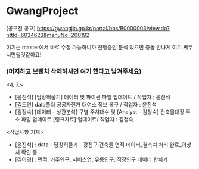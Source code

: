 # GwangProject
[공모전 공고]
	https://gwangjin.go.kr/portal/bbs/B0000003/view.do?nttId=6034623&menuNo=200192
    
여기는 master에서 바로 수정 가능하니까 진행중인 분석 있으면 충돌 안나게 여기 써두시면될것같아요!

### (머지하고 브랜치 삭제하시면 여기 했다고 남겨주세요) ###

<4. 7.>
- [윤진석] [담장허물기] 데이터 및 파이썬 파일 업데이트 / 작업자 : 윤진석
- [김도연] data폴더 공공자전거 대여소 정보 복구 / 작업자 : 윤진석
- [김정숙] [데이터 - 상관분석] 구별 주차대수 및 [Analyst - 김정숙] 건축물대장 주소 파일 업데이트 [링크자료] 업데이트/ 작업자 : 김정숙

<작업사항 기재>
- [윤진석] : data - 담장허물기 - 광진구 건축물 면적 데이터_결측치 처리 완료_이상치 확인 중
- [김이경] : 면적, 거주인구, 서비스업, 유동인구, 직장인구 데이터 합치기
